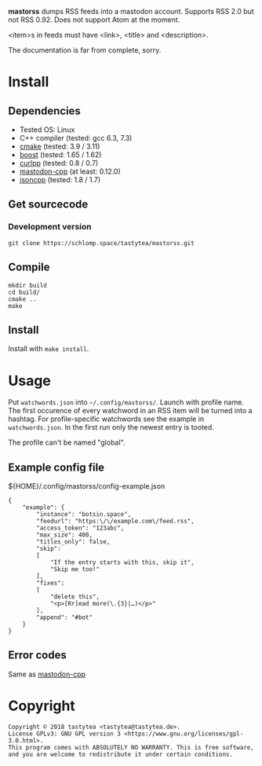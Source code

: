 **mastorss** dumps RSS feeds into a mastodon account.
Supports RSS 2.0 but not RSS 0.92. Does not support Atom at the moment.

\<item\>s in feeds must have \<link\>, \<title\> and \<description\>.

The documentation is far from complete, sorry.

# Install

## Dependencies

 * Tested OS: Linux
 * C++ compiler (tested: gcc 6.3, 7.3)
 * [cmake](https://cmake.org/) (tested: 3.9 / 3.11)
 * [boost](http://www.boost.org/) (tested: 1.65 / 1.62)
 * [curlpp](http://www.curlpp.org/) (tested: 0.8 / 0.7)
 * [mastodon-cpp](https://schlomp.space/tastytea/mastodon-cpp) (at least: 0.12.0)
 * [jsoncpp](https://github.com/open-source-parsers/jsoncpp) (tested: 1.8 / 1.7)

## Get sourcecode

### Development version

    git clone https://schlomp.space/tastytea/mastorss.git

## Compile

    mkdir build
    cd build/
    cmake ..
    make

## Install

Install with `make install`.

# Usage

Put `watchwords.json` into `~/.config/mastorss/`. Launch with profile name.
The first occurence of every watchword in an RSS item will be turned into a hashtag.
For profile-specific watchwords see the example in `watchwords.json`.
In the first run only the newest entry is tooted.

The profile can't be named "global".

## Example config file

${HOME}/.config/mastorss/config-example.json

    {
        "example": {
            "instance": "botsin.space",
            "feedurl": "https:\/\/example.com\/feed.rss",
            "access_token": "123abc",
            "max_size": 400,
            "titles_only": false,
            "skip":
            [
                "If the entry starts with this, skip it",
                "Skip me too!"
            ],
            "fixes":
            [
                "delete this",
                "<p>[Rr]ead more(\.{3}|…)</p>"
            ],
            "append": "#bot"
        }
    }


## Error codes

Same as [mastodon-cpp](https://schlomp.space/tastytea/mastodon-cpp/src/branch/master/README.md#error-codes)

# Copyright

    Copyright © 2018 tastytea <tastytea@tastytea.de>.
    License GPLv3: GNU GPL version 3 <https://www.gnu.org/licenses/gpl-3.0.html>.
    This program comes with ABSOLUTELY NO WARRANTY. This is free software,
    and you are welcome to redistribute it under certain conditions.
